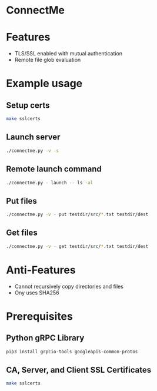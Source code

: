 # ConnectMe

# Features
* TLS/SSL enabled with mutual authentication
* Remote file glob evaluation

# Example usage

## Setup certs
```bash
make sslcerts
```

## Launch server
```bash
./connectme.py -v -s
```

## Remote launch command
```bash
./connectme.py - launch -- ls -al
```

## Put files
```bash
./connectme.py -v - put testdir/src/*.txt testdir/dest
```

## Get files
```bash
./connectme.py -v - get testdir/src/*.txt testdir/dest
```

# Anti-Features
* Cannot recursively copy directories and files
* Ony uses SHA256

# Prerequisites

## Python gRPC Library
```bash
pip3 install grpcio-tools googleapis-common-protos
```

## CA, Server, and Client SSL Certificates
```bash
make sslcerts
```
